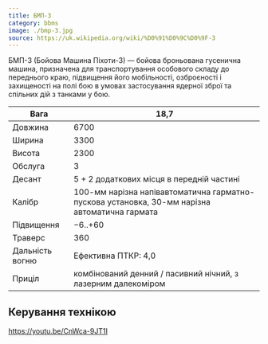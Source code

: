 ```yaml
---
title: БМП-3
category: bbms
image: ./bmp-3.jpg
source: https://uk.wikipedia.org/wiki/%D0%91%D0%9C%D0%9F-3
---
```


БМП-3 (Бойова Машина Піхоти-3) — бойова броньована гусенична машина, призначена для транспортування особового складу до переднього краю, підвищення його мобільності, озброєності і захищеності на полі бою в умовах застосування ядерної зброї та спільних дій з танками у бою.

| Вага            | 18,7                                                                                          |
| --------------- | --------------------------------------------------------------------------------------------- |
| Довжина         | 6700                                                                                          |
| Ширина          | 3300                                                                                          |
| Висота          | 2300                                                                                          |
| Обслуга         | 3                                                                                             |
| Десант          | 5 + 2 додаткових місця в передній частині                                                     |
| Калібр          | 100-мм нарізна напівавтоматична гарматно-пускова установка, 30-мм нарізна автоматична гармата |
| Підвищення      | −6..+60                                                                                       |
| Траверс         | 360                                                                                           |
| Дальність вогню | Ефективна ПТКР: 4,0                                                                           |
| Приціл          | комбінований денний / пасивний нічний, з лазерним далекоміром                                 |

## Керування технікою

https://youtu.be/CnWca-9JT1I
